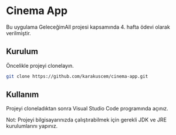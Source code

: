 # Cinema App

Bu uygulama GeleceğimAll projesi kapsamında 4. hafta ödevi olarak verilmiştir.

## Kurulum

Öncelikle projeyi clonelayın.

```bash
git clone https://github.com/karakuscem/cinema-app.git
```

## Kullanım

Projeyi cloneladıktan sonra Visual Studio Code programında açınız.

Not: Projeyi bilgisayarınızda çalıştırabilmek için gerekli JDK ve JRE kurulumlarını yapınız.

